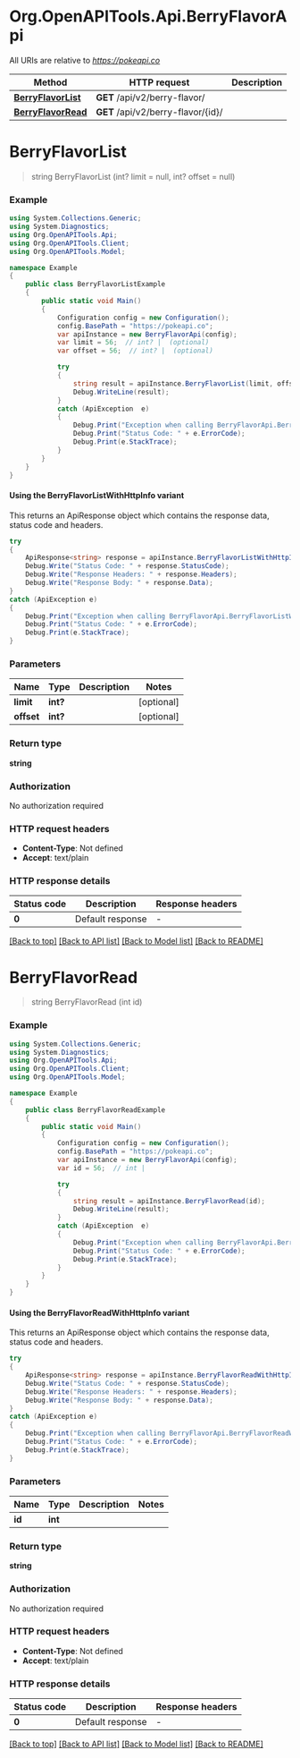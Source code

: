 # Org.OpenAPITools.Api.BerryFlavorApi

All URIs are relative to *https://pokeapi.co*

| Method | HTTP request | Description |
|--------|--------------|-------------|
| [**BerryFlavorList**](BerryFlavorApi.md#berryflavorlist) | **GET** /api/v2/berry-flavor/ |  |
| [**BerryFlavorRead**](BerryFlavorApi.md#berryflavorread) | **GET** /api/v2/berry-flavor/{id}/ |  |

<a id="berryflavorlist"></a>
# **BerryFlavorList**
> string BerryFlavorList (int? limit = null, int? offset = null)



### Example
```csharp
using System.Collections.Generic;
using System.Diagnostics;
using Org.OpenAPITools.Api;
using Org.OpenAPITools.Client;
using Org.OpenAPITools.Model;

namespace Example
{
    public class BerryFlavorListExample
    {
        public static void Main()
        {
            Configuration config = new Configuration();
            config.BasePath = "https://pokeapi.co";
            var apiInstance = new BerryFlavorApi(config);
            var limit = 56;  // int? |  (optional) 
            var offset = 56;  // int? |  (optional) 

            try
            {
                string result = apiInstance.BerryFlavorList(limit, offset);
                Debug.WriteLine(result);
            }
            catch (ApiException  e)
            {
                Debug.Print("Exception when calling BerryFlavorApi.BerryFlavorList: " + e.Message);
                Debug.Print("Status Code: " + e.ErrorCode);
                Debug.Print(e.StackTrace);
            }
        }
    }
}
```

#### Using the BerryFlavorListWithHttpInfo variant
This returns an ApiResponse object which contains the response data, status code and headers.

```csharp
try
{
    ApiResponse<string> response = apiInstance.BerryFlavorListWithHttpInfo(limit, offset);
    Debug.Write("Status Code: " + response.StatusCode);
    Debug.Write("Response Headers: " + response.Headers);
    Debug.Write("Response Body: " + response.Data);
}
catch (ApiException e)
{
    Debug.Print("Exception when calling BerryFlavorApi.BerryFlavorListWithHttpInfo: " + e.Message);
    Debug.Print("Status Code: " + e.ErrorCode);
    Debug.Print(e.StackTrace);
}
```

### Parameters

| Name | Type | Description | Notes |
|------|------|-------------|-------|
| **limit** | **int?** |  | [optional]  |
| **offset** | **int?** |  | [optional]  |

### Return type

**string**

### Authorization

No authorization required

### HTTP request headers

 - **Content-Type**: Not defined
 - **Accept**: text/plain


### HTTP response details
| Status code | Description | Response headers |
|-------------|-------------|------------------|
| **0** | Default response |  -  |

[[Back to top]](#) [[Back to API list]](../README.md#documentation-for-api-endpoints) [[Back to Model list]](../README.md#documentation-for-models) [[Back to README]](../README.md)

<a id="berryflavorread"></a>
# **BerryFlavorRead**
> string BerryFlavorRead (int id)



### Example
```csharp
using System.Collections.Generic;
using System.Diagnostics;
using Org.OpenAPITools.Api;
using Org.OpenAPITools.Client;
using Org.OpenAPITools.Model;

namespace Example
{
    public class BerryFlavorReadExample
    {
        public static void Main()
        {
            Configuration config = new Configuration();
            config.BasePath = "https://pokeapi.co";
            var apiInstance = new BerryFlavorApi(config);
            var id = 56;  // int | 

            try
            {
                string result = apiInstance.BerryFlavorRead(id);
                Debug.WriteLine(result);
            }
            catch (ApiException  e)
            {
                Debug.Print("Exception when calling BerryFlavorApi.BerryFlavorRead: " + e.Message);
                Debug.Print("Status Code: " + e.ErrorCode);
                Debug.Print(e.StackTrace);
            }
        }
    }
}
```

#### Using the BerryFlavorReadWithHttpInfo variant
This returns an ApiResponse object which contains the response data, status code and headers.

```csharp
try
{
    ApiResponse<string> response = apiInstance.BerryFlavorReadWithHttpInfo(id);
    Debug.Write("Status Code: " + response.StatusCode);
    Debug.Write("Response Headers: " + response.Headers);
    Debug.Write("Response Body: " + response.Data);
}
catch (ApiException e)
{
    Debug.Print("Exception when calling BerryFlavorApi.BerryFlavorReadWithHttpInfo: " + e.Message);
    Debug.Print("Status Code: " + e.ErrorCode);
    Debug.Print(e.StackTrace);
}
```

### Parameters

| Name | Type | Description | Notes |
|------|------|-------------|-------|
| **id** | **int** |  |  |

### Return type

**string**

### Authorization

No authorization required

### HTTP request headers

 - **Content-Type**: Not defined
 - **Accept**: text/plain


### HTTP response details
| Status code | Description | Response headers |
|-------------|-------------|------------------|
| **0** | Default response |  -  |

[[Back to top]](#) [[Back to API list]](../README.md#documentation-for-api-endpoints) [[Back to Model list]](../README.md#documentation-for-models) [[Back to README]](../README.md)

